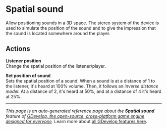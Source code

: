 # Spatial sound

Allow positioning sounds in a 3D space. The stereo system of the device is used to simulate the position of the sound and to give the impression that the sound is located somewhere around the player. 

## Actions

**Listener position**  
Change the spatial position of the listener/player.

**Set position of sound**  
Sets the spatial position of a sound. When a sound is at a distance of 1 to the listener, it's heard at 100% volume. Then, it follows an *inverse distance model*. At a distance of 2, it's heard at 50%, and at a distance of 4 it's heard at 25%.



---
*This page is an auto-generated reference page about the **Spatial sound** feature of [GDevelop, the open-source, cross-platform game engine designed for everyone](https://gdevelop.io/).* Learn more about [all GDevelop features here](/gdevelop5/all-features).